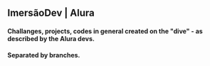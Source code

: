 ## ImersãoDev | Alura

#### Challanges, projects, codes in general created on the "dive" - as described by the Alura devs.
#### Separated by branches.
